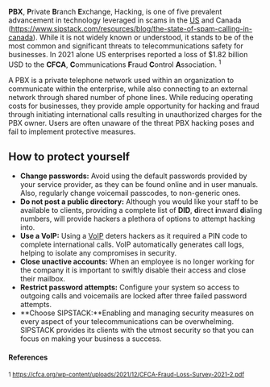 **PBX**,  **P**rivate **B**ranch **E**xchange, Hacking, is one of five prevalent advancement in technology leveraged in scams in the [US]( https://www.sipstack.com/resources/blog/the-state-of-spam-calling-in-the-US) and Canada (https://www.sipstack.com/resources/blog/the-state-of-spam-calling-in-canada). While it is not widely known or understood, it stands to be of the most common and significant threats to telecommunications safety for businesses. In 2021 alone US enterprises reported a loss of $1.82 billion USD to the **CFCA**, **C**ommunications **F**raud **C**ontrol **A**ssociation. <sup>1</sup>

A PBX is a private telephone network used within an organization to communicate within the enterprise, while also connecting to an external network through shared number of phone lines. While reducing operating costs for businesses, they provide ample opportunity for hacking and fraud through initiating international calls resulting in unauthorized charges for the PBX owner. Users are often unaware of the threat PBX hacking poses and fail to implement protective measures. 


## How to protect yourself 

-	**Change passwords:** Avoid using the default passwords provided by your service provider, as they can be found online and in user manuals. Also, regularly change voicemail passcodes, to non-generic ones. 
-	**Do not post a public directory:** Although you would like your staff to be available to clients, providing a complete list of **DID**, **d**irect **i**nward **d**ialing numbers, will provide hackers a plethora of options to attempt hacking into. 
-	**Use a VoIP:** Using a [VoIP]( https://www.sipstack.com/resources/blog/voip-technology-explained) deters hackers as it required a PIN code to complete international calls. VoIP automatically generates call logs, helping  to isolate any compromises in security. 
-	**Close unactive accounts:** When an employee is no longer working for the company it is important to swiftly disable their access and close their mailbox.
-	**Restrict password attempts:** Configure your system so access to outgoing calls and voicemails are locked after three failed password attempts. 
-	**Choose SIPSTACK:**Enabling and managing security measures on every aspect of your telecommunications can be overwhelming. SIPSTACK provides its clients with the utmost security so that you can focus on making your business a success. 

#### References
<sup>1 https://cfca.org/wp-content/uploads/2021/12/CFCA-Fraud-Loss-Survey-2021-2.pdf</sup>  

